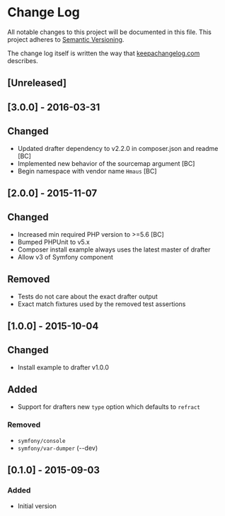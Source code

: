 # Change Log
All notable changes to this project will be documented in this file.
This project adheres to [Semantic Versioning](http://semver.org/).

The change log itself is written the way that [keepachangelog.com](http://keepachangelog.com/) describes.

## [Unreleased]

## [3.0.0] - 2016-03-31
## Changed
- Updated drafter dependency to v2.2.0 in composer.json and readme [BC]
- Implemented new behavior of the sourcemap argument [BC]
- Begin namespace with vendor name `Hmaus` [BC]

## [2.0.0] - 2015-11-07
## Changed
- Increased min required PHP version to >=5.6 [BC]
- Bumped PHPUnit to v5.x
- Composer install example always uses the latest master of drafter
- Allow v3 of Symfony component

## Removed
- Tests do not care about the exact drafter output
- Exact match fixtures used by the removed test assertions

## [1.0.0] - 2015-10-04
## Changed
- Install example to drafter v1.0.0

## Added
- Support for drafters new `type` option which defaults to `refract`

### Removed
- `symfony/console`
- `symfony/var-dumper` (--dev)

## [0.1.0] - 2015-09-03
### Added
- Initial version
